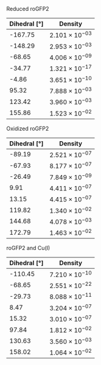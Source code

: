 Reduced roGFP2

| Dihedral [°] | Density |
|-----------|-----------|
| -167.75 | $2.101 \times 10^{-03}$ |
| -148.29 | $2.953 \times 10^{-03}$ |
| -68.65 | $4.006 \times 10^{-09}$ |
| -34.77 | $1.321 \times 10^{-17}$ |
| -4.86 | $3.651 \times 10^{-10}$ |
| 95.32 | $7.888 \times 10^{-03}$ |
| 123.42 | $3.960 \times 10^{-03}$ |
| 155.86 | $1.523 \times 10^{-02}$ |

Oxidized roGFP2

| Dihedral [°] | Density |
|-----------|-----------|
| -89.19 | $2.521 \times 10^{-07}$ |
| -67.93 | $8.177 \times 10^{-07}$ |
| -26.49 | $7.849 \times 10^{-09}$ |
| 9.91 | $4.411 \times 10^{-07}$ |
| 13.15 | $4.415 \times 10^{-07}$ |
| 119.82 | $1.340 \times 10^{-02}$ |
| 144.68 | $4.078 \times 10^{-03}$ |
| 172.79 | $1.463 \times 10^{-02}$ |

roGFP2 and Cu(I)

| Dihedral [°] | Density |
|-----------|-----------|
| -110.45 | $7.210 \times 10^{-10}$ |
| -68.65 | $2.551 \times 10^{-22}$ |
| -29.73 | $8.088 \times 10^{-11}$ |
| 8.47 | $3.204 \times 10^{-07}$ |
| 15.32 | $3.010 \times 10^{-07}$ |
| 97.84 | $1.812 \times 10^{-02}$ |
| 130.63 | $3.560 \times 10^{-03}$ |
| 158.02 | $1.064 \times 10^{-02}$ |

